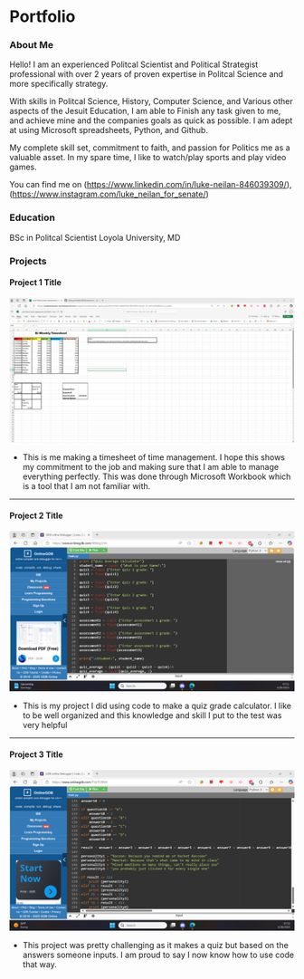 # Portfolio

### About Me 

Hello! I am an experienced Politcal Scientist and Political Strategist professional with over 2 years of proven expertise in Politcal Science and more specifically strategy. 

With skills in Politcal Science, History, Computer Science, and Various other aspects of the Jesuit Education, I am able to Finish any task given to me, and achieve mine and the companies goals as quick as possible. I am adept at using Microsoft spreadsheets, Python, and Github. 

My complete skill set, commitment to faith, and passion for Politics me as a valuable asset. In my spare time, I like to watch/play sports and play video games. 

You can find me on (https://www.linkedin.com/in/luke-neilan-846039309/), (https://www.instagram.com/luke_neilan_for_senate/) 

### Education 
BSc in Politcal Scientist
Loyola University, MD

### Projects

#### Project 1 Title
![My First Project](https://github.com/LukeN85/Portfolio/blob/main/Project%20one.png?raw=true)
- This is me making a timesheet of time management. I hope this shows my commitment to the job and making sure that I am able to manage everything perfectly. This was done through Microsoft Workbook which is a tool that I am not familiar with.

***
#### Project 2 Title
![My second project](https://github.com/LukeN85/Portfolio/blob/main/Project%20two.png?raw=true)
 - This is my project I did using code to make a quiz grade calculator. I like to be well organized and this knowledge and skill I put to the test was very helpful

***
#### Project 3 Title
![My Third Project](https://github.com/LukeN85/Portfolio/blob/main/project%20three.png?raw=true)
 - This project was pretty challenging as it makes a quiz but based on the answers someone inputs. I am proud to say I now know how to use code that way.
